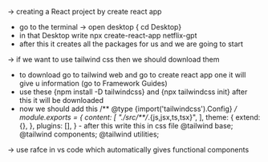 
-> creating a React project by create react app
   - go to the terminal -> open desktop { cd Desktop}
   - in that Desktop write npx create-react-app netflix-gpt 
   - after this it creates all the packages for us and we are going to start

-> if we want to use tailwind css then we should download them
   - to download go to tailwind web and go to create react app one it will give u information (go to Framework Guides)
   - use these {npm install -D tailwindcss} and {npx tailwindcss init} after this it will be downloaded
   - now we should add this 
   /** @type {import('tailwindcss').Config} */
    module.exports = {
    content: [
        "./src/**/*.{js,jsx,ts,tsx}",
    ],
    theme: {
        extend: {},
    },
    plugins: [],
    }
    - after this write this in css file
    @tailwind base;
    @tailwind components;
    @tailwind utilities;

-> use rafce in vs code which automatically gives functional components